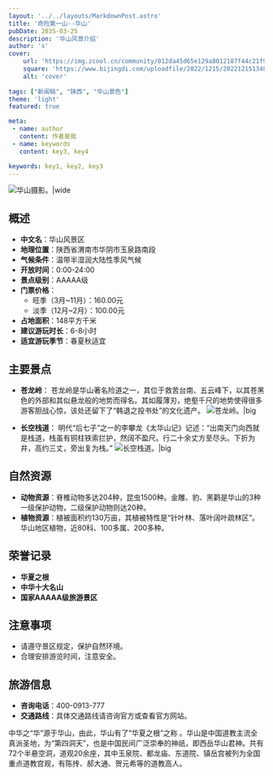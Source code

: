 ```yaml
---
layout: '../../layouts/MarkdownPost.astro'
title: '奇险第一山--华山'
pubDate: 2035-03-25
description: '华山风景介绍'
author: 's'
cover:
    url: 'https://img.zcool.cn/community/012da45d65e129a8012187f44c21f9.jpg@1280w_1l_2o_100sh.jpg'
    square: 'https://www.bijingdi.com/uploadfile/2022/1215/20221215134852525.jpeg'
    alt: 'cover'
    
tags: ["新闻稿", "陕西", "华山景色"] 
theme: 'light'
featured: true

meta:
 - name: author
   content: 作者是我
 - name: keywords
   content: key3, key4

keywords: key1, key2, key3
---
```

![华山摄影。|wide](https://img.zcool.cn/community/01cd865bc8a8bda8012099c8a86a2c.jpg@2o.jpg)
## 概述
- **中文名**：华山风景区
- **地理位置**：陕西省渭南市华阴市玉泉路南段
- **气候条件**：温带半湿润大陆性季风气候
- **开放时间**：0:00-24:00
- **景点级别**：AAAAA级
- **门票价格**：
  - 旺季（3月~11月）：160.00元
  - 淡季（12月~2月）：100.00元
- **占地面积**：148平方千米
- **建议游玩时长**：6-8小时
- **适宜游玩季节**：春夏秋适宜

## 主要景点

- **苍龙岭**：
苍龙岭是华山著名险道之一，其位于救苦台南、五云峰下，以其苍黑色的外部和其似悬龙般的地势而得名。其如履薄刃，绝壑千尺的地势使得很多游客胆战心惊，该处还留下了“韩退之投书处”的文化遗产。
![苍龙岭。|big](https://youimg1.c-ctrip.com/target/10020y000000lz2hoE820.jpg)

- **长空栈道**：
明代“后七子”之一的李攀龙《太华山记》记述：“出南天门向西就是栈道，栈虽有铜柱铁索拦护，然阔不盈尺。行二十余丈方至尽头。下折为井，高约三丈，旁出复为栈。”
![长空栈道。|big](https://youimg1.c-ctrip.com/target/100e0d0000006vxz50E88.jpg)

## 自然资源

- **动物资源**：脊椎动物多达204种，昆虫1500种。金雕、豹、黑鹳是华山的3种一级保护动物，二级保护动物则达20种。
- **植物资源**：植被面积约130万亩，其植被特性是“针叶林、落叶阔叶疏林区”。华山地区植物，近80科、100多属、200多种。

## 荣誉记录

- **华夏之根**
- **中华十大名山**
- **国家AAAAA级旅游景区**

## 注意事项

- 请遵守景区规定，保护自然环境。
- 合理安排游览时间，注意安全。

## 旅游信息

- **咨询电话**：400-0913-777
- **交通路线**：具体交通路线请咨询官方或查看官方网站。

中华之“华”源于华山，由此，华山有了“华夏之根”之称 。华山是中国道教主流全真派圣地，为“第四洞天”，也是中国民间广泛崇奉的神祇，即西岳华山君神。共有72个半悬空洞，道观20余座，其中玉泉院、都龙庙、东道院、镇岳宫被列为全国重点道教宫观，有陈抟、郝大通、贺元希等的道教高人。
